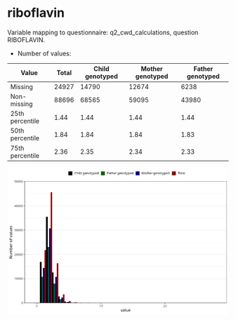 # riboflavin
Variable mapping to questionnaire: q2_cwd_calculations, question RIBOFLAVIN.
- Number of values:

| Value | Total | Child genotyped | Mother genotyped | Father genotyped |
| ----- | ----- | --------------- | ---------------- | ---------------- |
| Missing | 24927 | 14790 | 12674 | 6238 |
| Non-missing | 88696 | 68565 | 59095 | 43980 |
| 25th percentile | 1.44 | 1.44 | 1.44 | 1.44 |
| 50th percentile | 1.84 | 1.84 | 1.84 | 1.83 |
| 75th percentile | 2.36 | 2.35 | 2.34 | 2.33 |



![](riboflavin_n.png)



